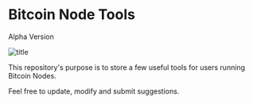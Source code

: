 # Bitcoin Node Tools
Alpha Version

![title](https://image.ibb.co/i9Jj4U/Screen_Shot_2018_10_07_at_4_30_55_PM.png)

This repository's purpose is to store a few useful tools for users running
Bitcoin Nodes.

Feel free to update, modify and submit suggestions.
